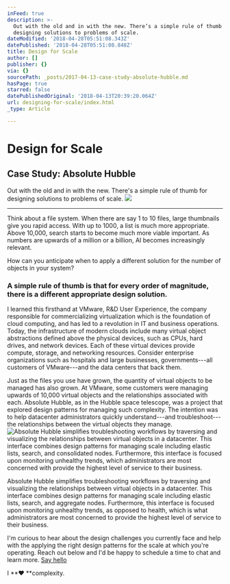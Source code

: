 ```yaml
---
inFeed: true
description: >-
  Out with the old and in with the new. There’s a simple rule of thumb for
  designing solutions to problems of scale.
dateModified: '2018-04-28T05:51:08.343Z'
datePublished: '2018-04-28T05:51:08.848Z'
title: Design for Scale
author: []
publisher: {}
via: {}
sourcePath: _posts/2017-04-13-case-study-absolute-hubble.md
hasPage: true
starred: false
datePublishedOriginal: '2018-04-13T20:39:20.064Z'
url: designing-for-scale/index.html
_type: Article

---
```

# Design for Scale

## Case Study: Absolute Hubble

Out with the old and in with the new. There's a simple rule of thumb for designing solutions to problems of scale.
![](https://the-grid-user-content.s3-us-west-2.amazonaws.com/3d4b14a3-9fc6-49b1-8b90-2b76f260cca5.jpg)

---

Think about a file system. When there are say 1 to 10 files, large thumbnails give you rapid access. With up to 1000, a list is much more appropriate. Above 10,000, search starts to become much more viable important. As numbers are upwards of a million or a billion, AI becomes increasingly relevant.

How can you anticipate when to apply a different solution for the number of objects in your system? 

### A simple rule of thumb is that for every order of magnitude, there is a different appropriate design solution.

I learned this firsthand at VMware, R&D User Experience, the company responsible for commercializing virtualization which is the foundation of cloud computing, and has led to a revolution in IT and business operations. Today, the infrastructure of modern clouds include many virtual object abstractions defined above the physical devices, such as CPUs, hard drives, and network devices. Each of these virtual devices provide compute, storage, and networking resources. Consider enterprise organizations such as hospitals and large businesses, governments---all customers of VMware---and the data centers that back them.

Just as the files you use have grown, the quantity of virtual objects to be managed has also grown. At VMware, some customers were managing upwards of 10,000 virtual objects and the relationships associated with each. Absolute Hubble, as in the Hubble space telescope, was a project that explored design patterns for managing such complexity. The intention was to help datacenter administrators quickly understand---and troubleshoot---the relationships between the virtual objects they manage.
![Absolute Hubble simplifies troubleshooting workflows by traversing and visualizing the relationships between virtual objects in a datacenter. This interface combines design patterns for managing scale including elastic lists, search, and consolidated nodes. Furthermore, this interface is focused upon monitoring unhealthy trends, which administrators are most concerned with provide the highest level of service to their business. ](https://the-grid-user-content.s3-us-west-2.amazonaws.com/caca9843-cc94-4aa7-977e-74bc76505e0e.jpg)

Absolute Hubble simplifies troubleshooting workflows by traversing and visualizing the relationships between virtual objects in a datacenter. This interface combines design patterns for managing scale including elastic lists, search, and aggregate nodes. Furthermore, this interface is focused upon monitoring unhealthy trends, as opposed to health, which is what administrators are most concerned to provide the highest level of service to their business.

I'm curious to hear about the design challenges you currently face and help with the applying the right design patterns for the scale at which you're operating. Reach out below and I'd be happy to schedule a time to chat and learn more.
[Say hello][0]

I **♥ **complexity.

[0]: http://tiny.cc/hello-daniel